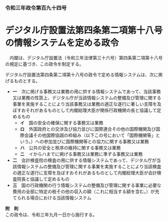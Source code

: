 ### 令和三年政令第百九十四号  
# デジタル庁設置法第四条第二項第十八号の情報システムを定める政令  
　内閣は、デジタル庁設置法（令和三年法律第三十六号）第四条第二項第十八号の規定に基づき、この政令を制定する。  
  
デジタル庁設置法第四条第二項第十八号の政令で定める情報システムは、次に掲げるものとする。  
* **一**　次に掲げる事務又は業務の用に供する情報システムであって、当該事務又は業務の性質上、デジタル庁が当該情報システムの整備及び管理に関する事業を実施することにより当該事務又は業務の適正な遂行に著しい支障を及ぼすおそれがあるものとして内閣総理大臣が関係行政機関の長と協議して定めるもの  
	* **イ**　国の安全の確保に関する事務又は業務  
	* **ロ**　外国政府との交渉及び協力並びに国際連合その他の国際機関及び国際会議その他国際協調の枠組み（以下この号において「国際機関等」という。）への参加並びに国際機関等との協力に関する事務又は業務  
	* **ハ**　公共の安全と秩序の維持に関する事務又は業務  
	* **ニ**　イからハまでに掲げる事務又は業務に準ずる事務又は業務  
* **二**　会計検査院の検査の用に供する情報システムであって、デジタル庁が当該情報システムの整備及び管理に関する事業を実施することにより当該検査の適正な遂行に支障を及ぼすおそれがあるものとして内閣総理大臣が会計検査院長と協議して定めるもの  
* **三**　国の行政機関の行う情報システムの整備及び管理に関する事業に必要な費用の全部に特定の税その他の収入の額（これに相当する額を含む。）が充てられる場合における当該情報システム  
  
**附　則**  
この政令は、令和三年九月一日から施行する。  
  
